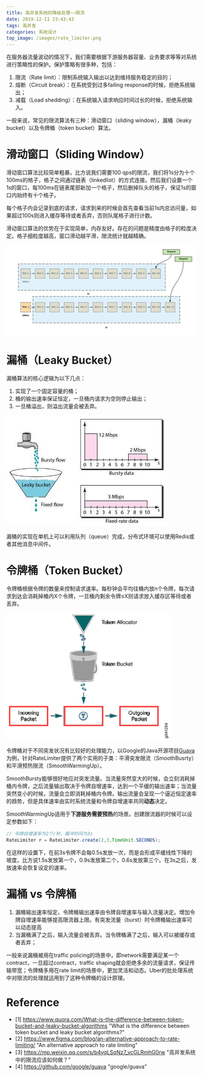 ```yaml
---
title: 高并发系统的降级处理——限流
date: 2019-12-11 23:43:43
tags: 高并发
categories: 系统设计
top_image: /images/rate_limiter.png
---
```


在服务器流量波动的情况下，我们需要根据下游服务器容量、业务要求等等对系统进行策略性的保护。保护策略有很多种，包括：
1. 限流（Rate limit）：限制系统输入输出以达到维持服务稳定的目的；
2. 熔断（Circuit break）：在系统受到过多failing response的时候，拒绝系统输出；
3. 减载（Load shedding）：在系统输入请求响应时间过长的时候，拒绝系统输入。

一般来说，常见的限流算法有三种：滑动窗口（sliding window），漏桶（leaky bucket）以及令牌桶（token bucket）算法。

<!--more-->

# 滑动窗口（Sliding Window）

滑动窗口算法比较简单粗暴。比方说我们需要100 qps的限流，我们将1s分为十个100ms的格子，格子之间通过链表（linkedlist）的方式连接。然后我们设置一个1s的窗口，每100ms在链表尾部新加一个格子，然后删掉队头的格子，保证1s的窗口内始终有十个格子。

每个格子内会记录到底的请求，请求到来的时候会首先查看当前1s内总访问量，如果超过100s则进入缓存等待或者丢弃，否则队尾格子进行计数。

滑动窗口算法的优势在于实现简单，内存友好。存在的问题是精度由格子的粒度决定。格子细粒度越高，窗口滑动越平滑，限流统计就越精确。

![Sliding Window 原理图](/images/sliding_window.jpeg "Sliding Window 原理图")

# 漏桶（Leaky Bucket）
漏桶算法的核心逻辑为以下几点：
1. 实现了一个固定容量的桶；
2. 桶的输出速率保证恒定，一旦桶内请求为空则停止输出；
3. 一旦桶溢出，则溢出流量会被丢弃。

![Leaky Bucket 原理图](/images/leaky_bucket.jpeg "Leaky Bucket 原理图")

漏桶的实现在单机上可以利用队列（queue）完成，分布式环境可以使用Redis或者其他消息中间件。

# 令牌桶（Token Bucket）
令牌桶根据令牌的数量来控制请求速率。每秒钟会平均往桶内放n个令牌，每次请求到达会消耗掉桶内X个令牌，一旦桶内剩余令牌≤X则请求放入缓存区等待或者丢弃。

![[Token Bucket 原理图](https://www.quora.com/What-is-the-difference-between-token-bucket-and-leaky-bucket-algorithms)](/images/token_bucket.gif "Token Bucket 原理图")

令牌桶对于不同突发状况有比较好的处理能力，以Google的Java开源项目[Guava](https://github.com/google/guava/blob/master/guava/src/com/google/common/util/concurrent/RateLimiter.java)为例，针对RateLimiter提供了两个实用的子类：平滑突发限流（SmoothBusrty）和平滑预热限流（SmoothWarmingUp）。

SmoothBursty能够很好地应对突发流量。当流量突然变大的时候，会立刻消耗掉桶内令牌，之后流量输出取决于令牌自增速率，达到一个平缓的输出速率；当流量突然变小的时候，流量会立即消耗掉桶内令牌。输出流量会呈现一个逼近恒定速率的趋势，但是具体速率由实时系统流量和令牌自增速率共同**动态**决定。

SmoothWarmingUp适用于**下游服务需要预热**的场景。创建限流器的时候可以设定参数如下：
```java
// 令牌自增速率为2个/秒，缓冲时间为3s
RateLimiter r = RateLimiter.create(2,3,TimeUnit.SECONDS);
```
在这样的设置下，在前3s令牌不会每0.5s发放一次，而是会形成平缓线性下降的坡度。比方说1.5s发放第一个，0.9s发放第二个，0.6s发放第三个。在3s之后，发放速率会恢复设定的速率。

# 漏桶 vs 令牌桶
1. 漏桶输出速率恒定，令牌桶输出速率由令牌自增速率与输入流量决定。增加令牌自增速率能够提高限流器上限。有突发流量（burst）时令牌桶输出速率可以动态提高
2. 当漏桶满了之后，输入流量会被丢弃。当令牌桶满了之后，输入可以被缓存或者丢弃；

一般来说漏桶被用在traffic policing的场景中，即network需要满足某一个contract，一旦超过contract，traffic shaping就会拒绝多余的流量请求，保证传输带宽；令牌桶多用在rate limit的场景中，更加灵活和动态。Uber的批处理系统中对限流的处理就运用到了这种令牌桶的设计原理。

# Reference
* [1] <https://www.quora.com/What-is-the-difference-between-token-bucket-and-leaky-bucket-algorithms> "What is the difference between token bucket and leaky bucket algorithms?"
* [2] <https://www.figma.com/blog/an-alternative-approach-to-rate-limiting/> "An alternative approach to rate limiting"
* [3] <https://mp.weixin.qq.com/s/b4yqLSqNz7_vcGLRmhG0rw> "高并发系统中的限流应该如何做？"
* [4] <https://github.com/google/guava> "google/guava"

